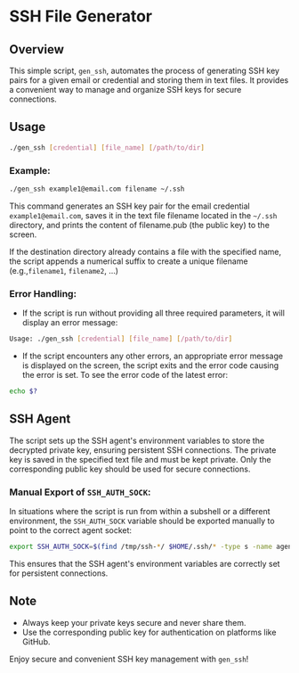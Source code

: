 # SSH File Generator

## Overview
This simple script, `gen_ssh`, automates the process of generating SSH key pairs for a given email or credential and storing them in text files. It provides a convenient way to manage and organize SSH keys for secure connections.

## Usage
```bash
./gen_ssh [credential] [file_name] [/path/to/dir]
```

### Example:
```bash
./gen_ssh example1@email.com filename ~/.ssh
```

This command generates an SSH key pair for the email credential
`example1@email.com`, saves it in the text file filename located in the `~/.ssh` directory, and prints the content of filename.pub (the public key) to the screen.

If the destination directory already contains a file with the specified name, the script appends a numerical suffix to create a unique filename (e.g.,`filename1`, `filename2`, ...)

### Error Handling:
* If the script is run without providing all three required parameters, it will display an error message:
```bash
Usage: ./gen_ssh [credential] [file_name] [/path/to/dir]
```

* If the script encounters any other errors, an appropriate error message is
displayed on the screen, the script exits and the error code causing the error is set.
To see the error code of the latest error:
```bash
echo $?
```


## SSH Agent
The script sets up the SSH agent's environment variables to store the decrypted private key, ensuring persistent SSH connections. The private key is saved in the specified text file and must be kept private. Only the corresponding public key should be used for secure connections.

### Manual Export of `SSH_AUTH_SOCK`:
In situations where the script is run from within a subshell or a different
environment, the `SSH_AUTH_SOCK` variable should be exported manually to point to the correct agent socket:
```bash
export SSH_AUTH_SOCK=$(find /tmp/ssh-*/ $HOME/.ssh/* -type s -name agent.* 2>/dev/null | head -n 1)
```

This ensures that the SSH agent's environment variables are correctly set for persistent connections.

## Note
* Always keep your private keys secure and never share them.
* Use the corresponding public key for authentication on platforms like GitHub.

Enjoy secure and convenient SSH key management with `gen_ssh`!
